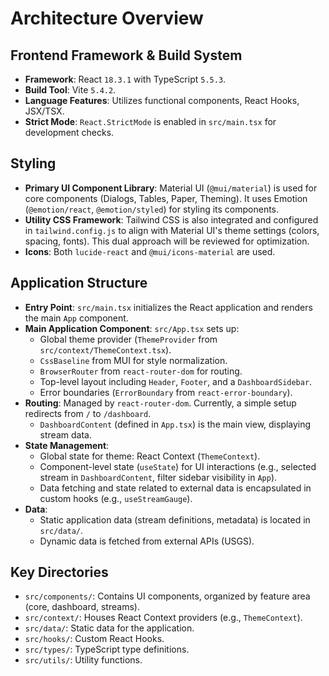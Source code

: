 # Architecture Overview

## Frontend Framework & Build System
- **Framework**: React `18.3.1` with TypeScript `5.5.3`.
- **Build Tool**: Vite `5.4.2`.
- **Language Features**: Utilizes functional components, React Hooks, JSX/TSX.
- **Strict Mode**: `React.StrictMode` is enabled in `src/main.tsx` for development checks.

## Styling
- **Primary UI Component Library**: Material UI (`@mui/material`) is used for core components (Dialogs, Tables, Paper, Theming). It uses Emotion (`@emotion/react`, `@emotion/styled`) for styling its components.
- **Utility CSS Framework**: Tailwind CSS is also integrated and configured in `tailwind.config.js` to align with Material UI's theme settings (colors, spacing, fonts). This dual approach will be reviewed for optimization.
- **Icons**: Both `lucide-react` and `@mui/icons-material` are used.

## Application Structure
- **Entry Point**: `src/main.tsx` initializes the React application and renders the main `App` component.
- **Main Application Component**: `src/App.tsx` sets up:
    - Global theme provider (`ThemeProvider` from `src/context/ThemeContext.tsx`).
    - `CssBaseline` from MUI for style normalization.
    - `BrowserRouter` from `react-router-dom` for routing.
    - Top-level layout including `Header`, `Footer`, and a `DashboardSidebar`.
    - Error boundaries (`ErrorBoundary` from `react-error-boundary`).
- **Routing**: Managed by `react-router-dom`. Currently, a simple setup redirects from `/` to `/dashboard`.
    - `DashboardContent` (defined in `App.tsx`) is the main view, displaying stream data.
- **State Management**:
    - Global state for theme: React Context (`ThemeContext`).
    - Component-level state (`useState`) for UI interactions (e.g., selected stream in `DashboardContent`, filter sidebar visibility in `App`).
    - Data fetching and state related to external data is encapsulated in custom hooks (e.g., `useStreamGauge`).
- **Data**:
    - Static application data (stream definitions, metadata) is located in `src/data/`.
    - Dynamic data is fetched from external APIs (USGS).

## Key Directories
- `src/components/`: Contains UI components, organized by feature area (core, dashboard, streams).
- `src/context/`: Houses React Context providers (e.g., `ThemeContext`).
- `src/data/`: Static data for the application.
- `src/hooks/`: Custom React Hooks.
- `src/types/`: TypeScript type definitions.
- `src/utils/`: Utility functions.
```
